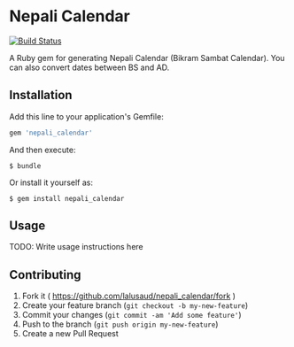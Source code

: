 # Nepali Calendar

[![Build Status](https://travis-ci.org/lalusaud/nepali_calendar.svg)](https://travis-ci.org/lalusaud/nepali_calendar)

A Ruby gem for generating Nepali Calendar (Bikram Sambat Calendar). You can also convert dates between BS and AD.

## Installation

Add this line to your application's Gemfile:

```ruby
gem 'nepali_calendar'
```

And then execute:

    $ bundle

Or install it yourself as:

    $ gem install nepali_calendar

## Usage

TODO: Write usage instructions here

## Contributing

1. Fork it ( https://github.com/lalusaud/nepali_calendar/fork )
2. Create your feature branch (`git checkout -b my-new-feature`)
3. Commit your changes (`git commit -am 'Add some feature'`)
4. Push to the branch (`git push origin my-new-feature`)
5. Create a new Pull Request
